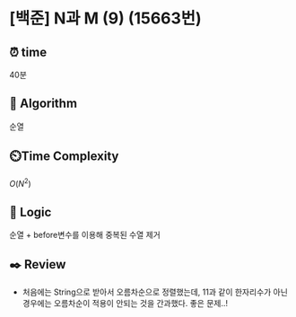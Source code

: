 # [백준] N과 M (9) (15663번)

## ⏰  **time**
40분

## :pushpin: **Algorithm**
순열

## ⏲️**Time Complexity**
$O(N^2)$

## :round_pushpin: **Logic**
순열 + before변수를 이용해 중복된 수열 제거

## :black_nib: **Review**
- 처음에는 String으로 받아서 오름차순으로 정렬했는데, 11과 같이 한자리수가 아닌 경우에는 오름차순이 적용이 안되는 것을 간과했다. 좋은 문제..!
